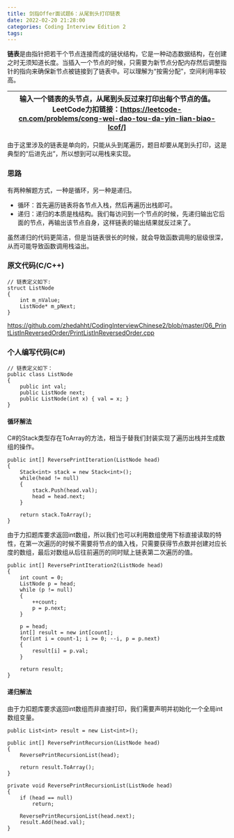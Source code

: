 ```yaml
---
title: 剑指Offer面试题6：从尾到头打印链表
date: 2022-02-20 21:28:00
categories: Coding Interview Edition 2
tags:
---
```


**链表**是由指针把若干个节点连接而成的链状结构，它是一种动态数据结构，在创建之时无须知道长度。当插入一个节点的时候，只需要为新节点分配内存然后调整指针的指向来确保新节点被链接到了链表中。可以理解为“按需分配”，空间利用率较高。

<!--more-->

|输入一个链表的头节点，从尾到头反过来打印出每个节点的值。</br>LeetCode力扣链接：[https://leetcode-cn.com/problems/cong-wei-dao-tou-da-yin-lian-biao-lcof/]|
|---|

由于这里涉及的链表是单向的，只能从头到尾遍历，题目却要从尾到头打印，这是典型的“后进先出”，所以想到可以用栈来实现。

### 思路
有两种解题方式，一种是循环，另一种是递归。
- 循环：首先遍历链表将各节点入栈，然后再遍历出栈即可。
- 递归：递归的本质是栈结构。我们每访问到一个节点的时候，先递归输出它后面的节点，再输出该节点自身，这样链表的输出结果就反过来了。

虽然递归的代码更简洁，但是当链表很长的时候，就会导致函数调用的层级很深，从而可能导致函数调用栈溢出。

### 原文代码(C/C++)
```
// 链表定义如下:
struct ListNode
{
    int m_nValue;
    ListNode* m_pNext;
}
```
https://github.com/zhedahht/CodingInterviewChinese2/blob/master/06_PrintListInReversedOrder/PrintListInReversedOrder.cpp


### 个人编写代码(C#)
```
// 链表定义如下：
public class ListNode
{
    public int val;
    public ListNode next;
    public ListNode(int x) { val = x; }
}
```

#### 循环解法
C#的Stack类型存在ToArray的方法，相当于替我们封装实现了遍历出栈并生成数组的操作。
```
public int[] ReversePrintIteration(ListNode head)
{
    Stack<int> stack = new Stack<int>();
    while(head != null)
    {
        stack.Push(head.val);
        head = head.next;
    }

    return stack.ToArray();
}
```
由于力扣题库要求返回int数组，所以我们也可以利用数组使用下标直接读取的特性，在第一次遍历的时候不需要将节点的值入栈，只需要获得节点数并创建对应长度的数组，最后对数组从后往前遍历的同时赋上链表第二次遍历的值。
```
public int[] ReversePrintIteration2(ListNode head)
{
    int count = 0;
    ListNode p = head;
    while (p != null)
    {
        ++count;
        p = p.next;
    }

    p = head;
    int[] result = new int[count];
    for(int i = count-1; i >= 0; --i, p = p.next)
    {
        result[i] = p.val;
    }

    return result;
}
```

#### 递归解法
由于力扣题库要求返回int数组而非直接打印，我们需要声明并初始化一个全局int数组变量。
```
public List<int> result = new List<int>();

public int[] ReversePrintRecursion(ListNode head)
{
    ReversePrintRecursionList(head);

    return result.ToArray();
}

private void ReversePrintRecursionList(ListNode head)
{
    if (head == null)
        return;

    ReversePrintRecursionList(head.next);
    result.Add(head.val);
}
```

